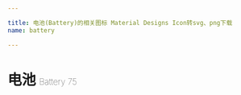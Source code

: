 ```yaml
---

title: 电池(Battery)的相关图标 Material Designs Icon转svg、png下载
name: battery

---
```


# 电池  <small style="font-size: 60%;font-weight: 100">Battery <span class="badge-secondary badge">75</span> </small>

<search tag="battery" :max="0"/>

